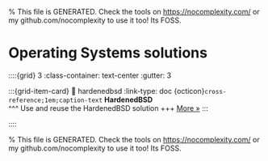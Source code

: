 
% This file is GENERATED. Check the tools on https://nocomplexity.com/ or my github.com/nocomplexity to use it too! Its FOSS. 

# Operating Systems solutions 
::::{grid} 3
:class-container: text-center
:gutter: 3 

:::{grid-item-card}
:link: hardenedbsd
:link-type: doc
{octicon}`cross-reference;1em;caption-text` **HardenedBSD**        
^^^
Use and reuse the HardenedBSD solution
+++
[More »](hardenedbsd)
:::

::::


% This file is GENERATED. Check the tools on https://nocomplexity.com/ or my github.com/nocomplexity to use it too! Its FOSS. 

